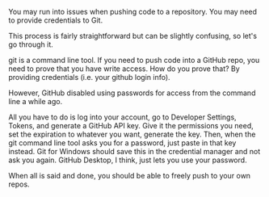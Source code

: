 You may run into issues when pushing code to a repository. You may need to provide credentials to Git.

This process is fairly straightforward but can be slightly confusing, so let's go through it.

git is a command line tool. If you need to push code into a GitHub repo, you need to prove that you have write access. How do you prove that? By providing credentials (i.e. your github login info). 

However, GitHub disabled using passwords for access from the command line a while ago.

All you have to do is log into your account, go to Developer Settings, Tokens, and generate a GitHub API key. Give it the permissions you need, set the expiration to whatever you want, generate the key. Then, when the git command line tool asks you for a password, just paste in that key instead. Git for Windows should save this in the credential manager and not ask you again. GitHub Desktop, I think, just lets you use your password.

When all is said and done, you should be able to freely push to your own repos.


